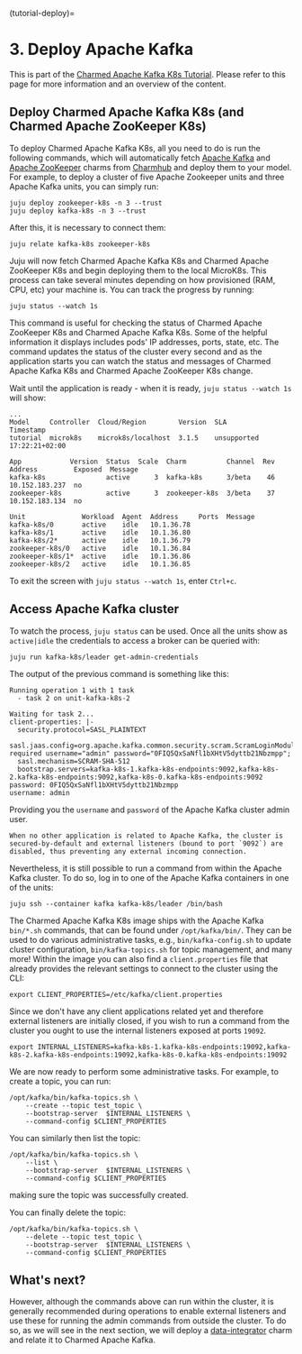 (tutorial-deploy)=
# 3. Deploy Apache Kafka

This is part of the [Charmed Apache Kafka K8s Tutorial](index.md). Please refer to this page for more information and an overview of the content.

## Deploy Charmed Apache Kafka K8s (and Charmed Apache ZooKeeper K8s)

To deploy Charmed Apache Kafka K8s, all you need to do is run the following commands, which will automatically fetch [Apache Kafka](https://charmhub.io/kafka-k8s?channel=3/stable) and [Apache ZooKeeper](https://charmhub.io/zookeeper-k8s?channel=3/stable) charms from [Charmhub](https://charmhub.io/) and deploy them to your model. For example, to deploy a cluster of five Apache Zookeeper units and three Apache Kafka units, you can simply run:

```shell
juju deploy zookeeper-k8s -n 3 --trust
juju deploy kafka-k8s -n 3 --trust
```

After this, it is necessary to connect them:

```shell
juju relate kafka-k8s zookeeper-k8s
```

Juju will now fetch Charmed Apache Kafka K8s and Charmed Apache ZooKeeper K8s and begin deploying them to the local MicroK8s. This process can take several minutes depending on how provisioned (RAM, CPU, etc) your machine is. You can track the progress by running:

```shell
juju status --watch 1s
```

This command is useful for checking the status of Charmed Apache ZooKeeper K8s and Charmed Apache Kafka K8s. Some of the helpful information it displays includes pods' IP addresses, ports, state, etc. 
The command updates the status of the cluster every second and as the application starts you can watch the status and messages of Charmed Apache Kafka K8s and Charmed Apache ZooKeeper K8s change. 

Wait until the application is ready - when it is ready, `juju status --watch 1s` will show:

```shell
...
Model     Controller  Cloud/Region        Version  SLA          Timestamp
tutorial  microk8s    microk8s/localhost  3.1.5    unsupported  17:22:21+02:00

App            Version  Status  Scale  Charm          Channel  Rev  Address         Exposed  Message
kafka-k8s               active      3  kafka-k8s      3/beta    46  10.152.183.237  no
zookeeper-k8s           active      3  zookeeper-k8s  3/beta    37  10.152.183.134  no

Unit              Workload  Agent  Address     Ports  Message
kafka-k8s/0       active    idle   10.1.36.78
kafka-k8s/1       active    idle   10.1.36.80
kafka-k8s/2*      active    idle   10.1.36.79
zookeeper-k8s/0   active    idle   10.1.36.84
zookeeper-k8s/1*  active    idle   10.1.36.86
zookeeper-k8s/2   active    idle   10.1.36.85
```
To exit the screen with `juju status --watch 1s`, enter `Ctrl+c`.

## Access Apache Kafka cluster

To watch the process, `juju status` can be used. Once all the units show as `active|idle` the credentials to access a broker can be queried with:

```shell
juju run kafka-k8s/leader get-admin-credentials
```

The output of the previous command is something like this:

```shell
Running operation 1 with 1 task
  - task 2 on unit-kafka-k8s-2

Waiting for task 2...
client-properties: |-
  security.protocol=SASL_PLAINTEXT
  sasl.jaas.config=org.apache.kafka.common.security.scram.ScramLoginModule required username="admin" password="0FIQ5QxSaNfl1bXHtV5dyttb21Nbzmpp";
  sasl.mechanism=SCRAM-SHA-512
  bootstrap.servers=kafka-k8s-1.kafka-k8s-endpoints:9092,kafka-k8s-2.kafka-k8s-endpoints:9092,kafka-k8s-0.kafka-k8s-endpoints:9092
password: 0FIQ5QxSaNfl1bXHtV5dyttb21Nbzmpp
username: admin
```

Providing you the `username` and `password` of the Apache Kafka cluster admin user. 

```{caution}
When no other application is related to Apache Kafka, the cluster is secured-by-default and external listeners (bound to port `9092`) are disabled, thus preventing any external incoming connection. 
```

Nevertheless, it is still possible to run a command from within the Apache Kafka cluster. To do so, log in to one of the Apache Kafka containers in one of the units:

```shell
juju ssh --container kafka kafka-k8s/leader /bin/bash
```

The Charmed Apache Kafka K8s image ships with the Apache Kafka `bin/*.sh` commands, that can be found under `/opt/kafka/bin/`.
They can be used to do various administrative tasks, e.g., `bin/kafka-config.sh` to update cluster configuration, `bin/kafka-topics.sh` for topic management, and many more! 
Within the image you can also find a `client.properties` file that already provides the relevant settings to connect to the cluster using the CLI:

```shell
export CLIENT_PROPERTIES=/etc/kafka/client.properties
```

Since we don't have any client applications related yet and therefore external listeners are initially closed, if you wish to run a command from the cluster you ought to use the internal listeners exposed at ports `19092`. 

```shell
export INTERNAL_LISTENERS=kafka-k8s-1.kafka-k8s-endpoints:19092,kafka-k8s-2.kafka-k8s-endpoints:19092,kafka-k8s-0.kafka-k8s-endpoints:19092
```

We are now ready to perform some administrative tasks. For example, to create a topic, you can run:

```shell
/opt/kafka/bin/kafka-topics.sh \
    --create --topic test_topic \
    --bootstrap-server  $INTERNAL_LISTENERS \
    --command-config $CLIENT_PROPERTIES
```

You can similarly then list the topic:

```shell
/opt/kafka/bin/kafka-topics.sh \
    --list \
    --bootstrap-server  $INTERNAL_LISTENERS \
    --command-config $CLIENT_PROPERTIES
```

making sure the topic was successfully created.

You can finally delete the topic:

```shell
/opt/kafka/bin/kafka-topics.sh \
    --delete --topic test_topic \
    --bootstrap-server  $INTERNAL_LISTENERS \
    --command-config $CLIENT_PROPERTIES
```

## What's next?

However, although the commands above can run within the cluster, it is generally recommended during operations
to enable external listeners and use these for running the admin commands from outside the cluster. 
To do so, as we will see in the next section, we will deploy a [data-integrator](https://charmhub.io/data-integrator) charm and relate it to Charmed Apache Kafka.
